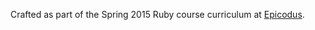 Crafted as part of the Spring 2015 Ruby course curriculum at [Epicodus](https://www.epicodus.com/).
